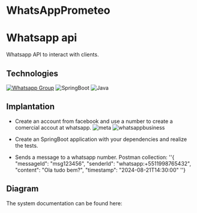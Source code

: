 # WhatsAppPrometeo

# Whatsapp api 

Whatsapp API to interact with clients.

## Technologies

[![Whatsapp Group](https://img.shields.io/badge/Group-WhatsApp-%2322BC18)](https://chat.whatsapp.com/HyO8X8K0bAo0bfaeW8bhY5)
![SpringBoot](https://img.shields.io/badge/Spring%20Boot-3.3.2-green.svg)
![Java](https://img.shields.io/badge/Java-21-red.svg)

## Implantation
- Create an account from facebook and use a number to create a comercial accout at whatsapp. 
![meta](https://developers.facebook.com/)
![whatsappbusiness](https://www.facebook.com/business/tools/meta-business-suite)

- Create an SpringBoot application with your dependencies and realize the tests.
- Sends a message to a whatsapp number.
Postman collection:
''{
    "messageId": "msg123456",
    "senderId": "whatsapp:+5511998765432",
    "content": "Ola tudo bem?",
    "timestamp": "2024-08-21T14:30:00"
''}

## Diagram

The system documentation can be found here: 
 
